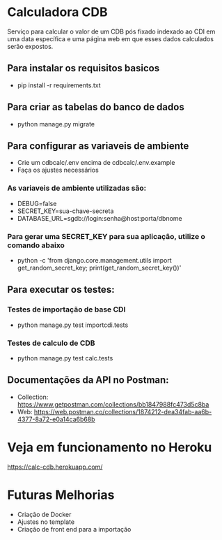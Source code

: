 # Calculadora CDB
Serviço para calcular o valor de um CDB pós fixado indexado ao CDI em uma data específica e uma página web em que esses dados calculados serão expostos.

## Para instalar os requisitos basicos
* pip install -r requirements.txt

## Para criar as tabelas do banco de dados
* python manage.py migrate

## Para configurar as variaveis de ambiente
* Crie um cdbcalc/.env encima de cdbcalc/.env.example
* Faça os ajustes necessários

### As variaveis de ambiente utilizadas são:
* DEBUG=false
* SECRET_KEY=sua-chave-secreta
* DATABASE_URL=sgdb://login:senha@host:porta/dbnome

### Para gerar uma SECRET_KEY para sua aplicação, utilize o comando abaixo
* python -c 'from django.core.management.utils import get_random_secret_key; print(get_random_secret_key())'

## Para executar os testes:
### Testes de importação de base CDI
* python manage.py test importcdi.tests
### Testes de calculo de CDB
* python manage.py test calc.tests

## Documentações da API no Postman:
* Collection: https://www.getpostman.com/collections/bb1847988fc473d5c8ba
* Web: https://web.postman.co/collections/1874212-dea34fab-aa6b-4377-8a72-e0a14ca6b68b

# Veja em funcionamento no Heroku
https://calc-cdb.herokuapp.com/

# Futuras Melhorias
* Criação de Docker
* Ajustes no template
* Criação de front end para a importação